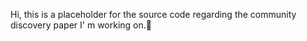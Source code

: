 Hi, this is a placeholder for the source code regarding the community discovery paper I' m working on.📄
